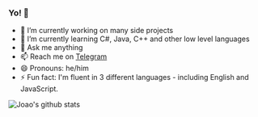 ### Yo! 👋

- 🔭 I’m currently working on many side projects
- 🌱 I’m currently learning C#, Java, C++ and other low level languages
- 💬 Ask me anything
- 📫 Reach me on [Telegram](//t.me/bored_user)
- 😄 Pronouns: he/him
- ⚡ Fun fact: I'm fluent in 3 different languages - including English and JavaScript.

![Joao's github stats](https://github-readme-stats.vercel.app/api?username=bored-user&count_private=true&show_icons=true)


